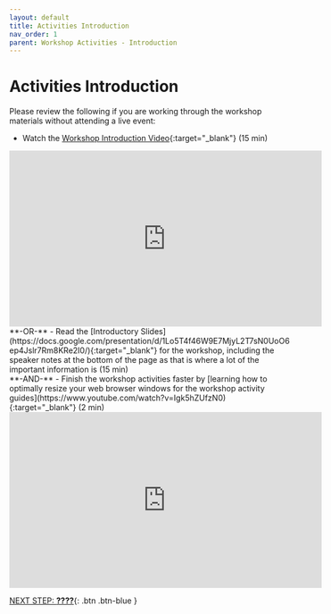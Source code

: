 ```yaml
---
layout: default
title: Activities Introduction
nav_order: 1
parent: Workshop Activities - Introduction
---
```

# Activities Introduction

Please review the following if you are working through the workshop materials without attending a live event:
- Watch the [Workshop Introduction Video](https://www.youtube.com/watch?v=-88S0CoNGp8){:target="_blank"} (15 min)<br>
<iframe width="560" height="315" src="https://www.youtube.com/embed/-88S0CoNGp8" title="YouTube video player" frameborder="0" allow="accelerometer; autoplay; clipboard-write; encrypted-media; gyroscope; picture-in-picture" allowfullscreen></iframe>
**-OR-**
- Read the [Introductory Slides](https://docs.google.com/presentation/d/1Lo5T4f46W9E7MjyL2T7sN0UoO6ep4Jslr7Rm8KRe2I0/){:target="_blank"} for the workshop, including the speaker notes at the bottom of the page as that is where a lot of the important information is (15 min)<br>
**-AND-**
- Finish the workshop activities faster by [learning how to optimally resize your web browser windows for the workshop activity guides](https://www.youtube.com/watch?v=Igk5hZUfzN0){:target="_blank"} (2 min)<br>
<iframe width="560" height="315" src="https://www.youtube.com/embed/Igk5hZUfzN0" title="YouTube video player" frameborder="0" allow="accelerometer; autoplay; clipboard-write; encrypted-media; gyroscope; picture-in-picture" allowfullscreen></iframe>

[NEXT STEP: **????**](#){: .btn .btn-blue }
